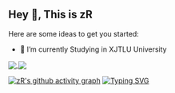 ## Hey 👋, This is zR

Here are some ideas to get you started:

- 🔭 I’m currently Studying in XJTLU University
<!-- -
[![zR's GitHub stats](https://github-readme-stats.vercel.app/api?username=zRzRzRzRzRzRzR&count_private=true&show_icons=true&theme=dark)](https://github.com/anuraghazra/github-readme-stats) -->


<a href="https://github.com/anuraghazra/github-readme-stats">
  <img align="center" src="https://github-readme-stats.vercel.app/api/pin/?username=zRzRzRzRzRzRzR&repo=github-readme-stats" />
</a>
<a href="https://github.com/anuraghazra/convoychat">
  <img align="center" src="https://github-readme-stats.vercel.app/api/pin/?username=zRzRzRzRzRzRzR&repo=convoychat" />
</a>


[![zR's github activity graph](https://activity-graph.herokuapp.com/graph?username=zRzRzRzRzRzRzR&theme=high-contrast)](https://github.com/ashutosh00710/github-readme-activity-graph)
[![Typing SVG](https://readme-typing-svg.demolab.com?font=Fira+Code&pause=1000&color=10F78D&background=FFFFFF00&center=true&vCenter=true&width=435&lines=%E5%B0%8F%E5%AF%84%E4%B8%8D%E7%AE%97%E5%AF%84%EF%BC%8C%E5%A4%A7%E5%AF%84%E7%AE%97%E5%B0%8F%E5%AF%84)](https://git.io/typing-svg)



